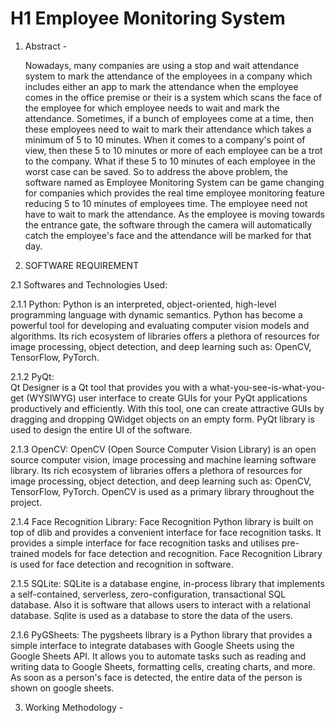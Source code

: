 # H1 Employee Monitoring System

1. Abstract -
   
   Nowadays, many companies are using a stop and wait attendance system to mark the attendance of the employees in a company which 
   includes either an app to mark the attendance when the employee comes in the office premise or their is a system which scans the face 
   of the employee for which employee needs to wait and mark the attendance. Sometimes, if a bunch of employees come at a time, then 
   these employees need to wait to mark their attendance which takes a minimum of 5 to 10 minutes. When it comes to a company's point of 
   view, then these 5 to 10 minutes or more of each employee can be a trot to the company. What if these 5 to 10 minutes of each employee 
   in the worst case can be saved. So to address the above problem, the software named as Employee Monitoring System can be game changing 
   for companies which provides the real time employee monitoring feature reducing 5 to 10 minutes of employees time. The employee need 
   not have to wait to mark the attendance. As the employee is moving towards the entrance gate, the software through the camera will 
   automatically catch the employee's face and the attendance will be marked for that day.

2. SOFTWARE REQUIREMENT

2.1 Softwares and Technologies Used:

2.1.1 Python: 
Python is an interpreted, object-oriented, high-level programming language with dynamic semantics. Python has become a powerful tool for developing and evaluating computer vision models and algorithms. Its rich ecosystem of libraries offers a plethora of resources for image processing, object detection, and deep learning such as: OpenCV, TensorFlow, PyTorch.

2.1.2 PyQt:  
Qt Designer is a Qt tool that provides you with a what-you-see-is-what-you-get (WYSIWYG) user interface to create GUIs for your PyQt applications productively and efficiently. With this tool, one can create attractive GUIs by dragging and dropping QWidget objects on an empty form. PyQt library is used to design the entire UI of the software.


2.1.3  OpenCV:
OpenCV (Open Source Computer Vision Library) is an open source computer vision, image processing  and machine learning software library. Its rich ecosystem of libraries offers a plethora of resources for image processing, object detection, and deep learning such as: OpenCV, TensorFlow, PyTorch. OpenCV is used as a primary library throughout the project.


2.1.4  Face Recognition Library:
Face Recognition Python library is built on top of dlib and provides a convenient interface for face recognition tasks. It provides a simple interface for face recognition tasks and utilises pre-trained models for face detection and recognition. Face Recognition Library is used for face detection and recognition in software.


2.1.5  SQLite:
SQLite is a database engine, in-process library that implements a self-contained, serverless, zero-configuration, transactional SQL database. Also it is software that allows users to interact with a relational database. Sqlite is used as a database to store the data of the users.


2.1.6  PyGSheets:
The pygsheets library is a Python library that provides a simple interface to integrate databases with Google Sheets using the Google Sheets API. It allows you to automate tasks such as reading and writing data to Google Sheets, formatting cells, creating charts, and more. As soon as a person's face is detected, the entire data of the person is shown on google sheets.



3. Working Methodology - 

